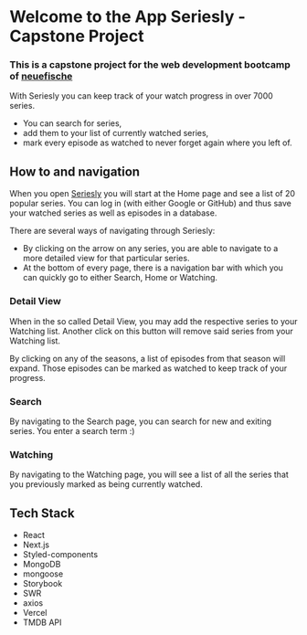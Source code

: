 # Welcome to the App Seriesly - Capstone Project

### This is a capstone project for the web development bootcamp of [neuefische](https://www.neuefische.de/)

With Seriesly you can keep track of your watch progress in over 7000 series.

- You can search for series,
- add them to your list of currently watched series,
- mark every episode as watched to never forget again where you left of.

## How to and navigation

When you open [Seriesly](capstone-project-virid.vercel.app) you will start at the Home page and see a list of 20 popular series. You can log in (with either Google or GitHub) and thus save your watched series as well as episodes in a database.

There are several ways of navigating through Seriesly:

- By clicking on the arrow on any series, you are able to navigate to a more detailed view for that particular series.
- At the bottom of every page, there is a navigation bar with which you can quickly go to either Search, Home or Watching.

### Detail View

When in the so called Detail View, you may add the respective series to your Watching list.
Another click on this button will remove said series from your Watching list.

By clicking on any of the seasons, a list of episodes from that season will expand.
Those episodes can be marked as watched to keep track of your progress.

### Search

By navigating to the Search page, you can search for new and exiting series. You enter a search term :)

### Watching

By navigating to the Watching page, you will see a list of all the series that you previously marked as being currently watched.

## Tech Stack

- React
- Next.js
- Styled-components
- MongoDB
- mongoose
- Storybook
- SWR
- axios
- Vercel
- TMDB API
